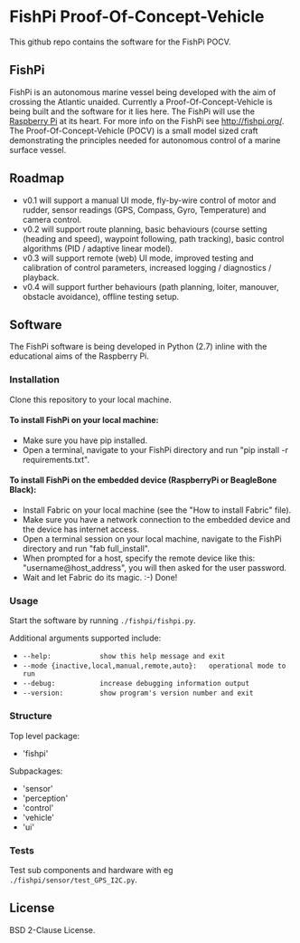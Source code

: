 FishPi Proof-Of-Concept-Vehicle
===============================

This github repo contains the software for the FishPi POCV.

FishPi
------

FishPi is an autonomous marine vessel being developed with the aim of crossing the Atlantic unaided. Currently a Proof-Of-Concept-Vehicle is being built and the software for it lies here. The FishPi will use the [Raspberry Pi](http://www.raspberrypi.org/) at its heart. For more info on the FishPi see http://fishpi.org/. The Proof-Of-Concept-Vehicle (POCV) is a small model sized craft demonstrating the principles needed for autonomous control of a marine surface vessel.

Roadmap
-------

* v0.1 will support a manual UI mode, fly-by-wire control of motor and rudder, sensor readings (GPS, Compass, Gyro, Temperature) and camera control.
* v0.2 will support route planning, basic behaviours (course setting (heading and speed), waypoint following, path tracking), basic control algorithms (PID / adaptive linear model).
* v0.3 will support remote (web) UI mode, improved testing and calibration of control parameters, increased logging / diagnostics / playback.
* v0.4 will support further behaviours (path planning, loiter, manouver, obstacle avoidance), offline testing setup.

Software
--------

The FishPi software is being developed in Python (2.7) inline with the educational aims of the Raspberry Pi.

### Installation ###

Clone this repository to your local machine.

#### To install FishPi on your local machine:
- Make sure you have pip installed.
- Open a terminal, navigate to your FishPi directory and run "pip install -r requirements.txt".

#### To install FishPi on the embedded device (RaspberryPi or BeagleBone Black):
- Install Fabric on your local machine (see the "How to install Fabric" file).
- Make sure you have a network connection to the embedded device and the device has internet access.
- Open a terminal session on your local machine, navigate to the FishPi directory and run "fab full_install".
- When prompted for a host, specify the remote device like this: "username@host_address", you will then asked for the user password.
- Wait and let Fabric do its magic. :-) Done!


### Usage ###

Start the software by running `./fishpi/fishpi.py`.

Additional arguments supported include:
* `--help:            show this help message and exit`
* `--mode {inactive,local,manual,remote,auto}:   operational mode to run`
* `--debug:           increase debugging information output`
* `--version:         show program's version number and exit`

### Structure ###

Top level package:
* 'fishpi' 
    
Subpackages:
* 'sensor'
* 'perception'
* 'control'
* 'vehicle'
* 'ui'

### Tests ###

Test sub components and hardware with eg `./fishpi/sensor/test_GPS_I2C.py`.

License
-------

BSD 2-Clause License.

